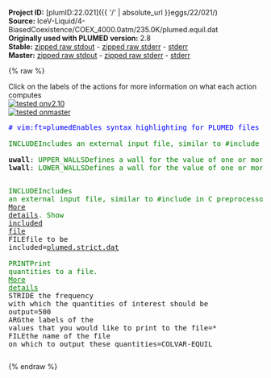 **Project ID:** [plumID:22.021]({{ '/' | absolute_url }}eggs/22/021/)  
**Source:** IceV-Liquid/4-BiasedCoexistence/COEX_4000.0atm/235.0K/plumed.equil.dat  
**Originally used with PLUMED version:** 2.8  
**Stable:** [zipped raw stdout](plumed.equil.dat.plumed.stdout.txt.zip) - [zipped raw stderr](plumed.equil.dat.plumed.stderr.txt.zip) - [stderr](plumed.equil.dat.plumed.stderr)  
**Master:** [zipped raw stdout](plumed.equil.dat.plumed_master.stdout.txt.zip) - [zipped raw stderr](plumed.equil.dat.plumed_master.stderr.txt.zip) - [stderr](plumed.equil.dat.plumed_master.stderr)  

{% raw %}
<div class="plumedpreheader">
<div class="headerInfo" id="value_details_data/IceV-Liquid/4-BiasedCoexistence/COEX_4000.0atm/235.0K/plumed.equil.dat"> Click on the labels of the actions for more information on what each action computes </div>
<div class="containerBadge">
<div class="headerBadge"><a href="plumed.equil.dat.plumed.stderr"><img src="https://img.shields.io/badge/v2.10-passing-green.svg" alt="tested onv2.10" /></a></div>
<div class="headerBadge"><a href="plumed.equil.dat.plumed_master.stderr"><img src="https://img.shields.io/badge/master-passing-green.svg" alt="tested onmaster" /></a></div>
</div>
</div>
<pre class="plumedlisting">
<span class="plumedtooltip" style="color:blue"># vim:ft=plumed<span class="right">Enables syntax highlighting for PLUMED files in vim. See <a href="https://www.plumed.org/doc-master/user-doc/html/vim">here for more details. </a><i></i></span></span>
<br/><span id="data/IceV-Liquid/4-BiasedCoexistence/COEX_4000.0atm/235.0K/plumed.equil.datplumed.smooth.dat_short"><span class="plumedtooltip" style="color:green">INCLUDE<span class="right">Includes an external input file, similar to #include in C preprocessor. <a href="https://www.plumed.org/doc-master/user-doc/html/INCLUDE">More details</a>. Show <a class="toggler" href='javascript:;' onclick='toggleDisplay("data/IceV-Liquid/4-BiasedCoexistence/COEX_4000.0atm/235.0K/plumed.equil.datplumed.smooth.dat");'>included file</a><i></i></span></span> <span class="plumedtooltip">FILE<span class="right">file to be included<i></i></span></span>=<a class="toggler" href='javascript:;' onclick='toggleDisplay("data/IceV-Liquid/4-BiasedCoexistence/COEX_4000.0atm/235.0K/plumed.equil.datplumed.smooth.dat");'>plumed.smooth.dat</a>
</span><span id="data/IceV-Liquid/4-BiasedCoexistence/COEX_4000.0atm/235.0K/plumed.equil.datplumed.smooth.dat_long" style="display:none;"><span style="color:blue" class="comment"># The command:
</span><span class="toggler" style="color:red" onclick='toggleDisplay("data/IceV-Liquid/4-BiasedCoexistence/COEX_4000.0atm/235.0K/plumed.equil.datplumed.smooth.dat")'># INCLUDE FILE=plumed.smooth.dat
</span><span style="color:blue" class="comment"># ensures PLUMED loads the contents of the file called plumed.smooth.dat</span>
<span style="color:blue" class="comment"># The contents of this file are shown below (click the red comment to hide them).</span>
<span style="display:none;" id="data/IceV-Liquid/4-BiasedCoexistence/COEX_4000.0atm/235.0K/plumed.equil.datplumed.smooth.dat">The INCLUDE action with label <b>plumed.smooth.dat</b> calculates something</span><span class="plumedtooltip" style="color:green">ENVIRONMENTSIMILARITY<span class="right">Measure how similar the environment around atoms is to that found in some reference crystal structure. <a href="https://www.plumed.org/doc-master/user-doc/html/ENVIRONMENTSIMILARITY" style="color:green">More details</a><i></i></span></span> ...
 <span class="plumedtooltip">SPECIES<span class="right">this keyword is used for colvars such as coordination number<i></i></span></span>=1-2016:3
 <span class="plumedtooltip">SIGMA<span class="right"> the width to use for the gaussian kernels<i></i></span></span>=0.07
 <span class="plumedtooltip">CRYSTAL_STRUCTURE<span class="right"> Targeted crystal structure<i></i></span></span>=CUSTOM
 <span class="plumedtooltip">LABEL<span class="right">a label for the action so that its output can be referenced in the input to other actions<i></i></span></span>=<b name="data/IceV-Liquid/4-BiasedCoexistence/COEX_4000.0atm/235.0K/plumed.equil.datrefcv" onclick='showPath("data/IceV-Liquid/4-BiasedCoexistence/COEX_4000.0atm/235.0K/plumed.equil.dat","data/IceV-Liquid/4-BiasedCoexistence/COEX_4000.0atm/235.0K/plumed.equil.datrefcv","data/IceV-Liquid/4-BiasedCoexistence/COEX_4000.0atm/235.0K/plumed.equil.datrefcv","brown")'>refcv</b>
 <span class="plumedtooltip">REFERENCE_1<span class="right">PDB files with relative distances from central atom<i></i></span></span>=env1.pdb
 <span class="plumedtooltip">REFERENCE_2<span class="right">PDB files with relative distances from central atom<i></i></span></span>=env2.pdb
 <span class="plumedtooltip">REFERENCE_3<span class="right">PDB files with relative distances from central atom<i></i></span></span>=env3.pdb
 <span class="plumedtooltip">REFERENCE_4<span class="right">PDB files with relative distances from central atom<i></i></span></span>=env4.pdb
 <span class="plumedtooltip">REFERENCE_5<span class="right">PDB files with relative distances from central atom<i></i></span></span>=env5.pdb
 <span class="plumedtooltip">REFERENCE_6<span class="right">PDB files with relative distances from central atom<i></i></span></span>=env6.pdb
 <span class="plumedtooltip">REFERENCE_7<span class="right">PDB files with relative distances from central atom<i></i></span></span>=env7.pdb
 <span class="plumedtooltip">REFERENCE_8<span class="right">PDB files with relative distances from central atom<i></i></span></span>=env8.pdb
 <span class="plumedtooltip">REFERENCE_9<span class="right">PDB files with relative distances from central atom<i></i></span></span>=env9.pdb
 <span class="plumedtooltip">REFERENCE_10<span class="right">PDB files with relative distances from central atom<i></i></span></span>=env10.pdb
 <span class="plumedtooltip">REFERENCE_11<span class="right">PDB files with relative distances from central atom<i></i></span></span>=env11.pdb
 <span class="plumedtooltip">REFERENCE_12<span class="right">PDB files with relative distances from central atom<i></i></span></span>=env12.pdb
 <span class="plumedtooltip">REFERENCE_13<span class="right">PDB files with relative distances from central atom<i></i></span></span>=env13.pdb
 <span class="plumedtooltip">REFERENCE_14<span class="right">PDB files with relative distances from central atom<i></i></span></span>=env14.pdb
 <span class="plumedtooltip">REFERENCE_15<span class="right">PDB files with relative distances from central atom<i></i></span></span>=env15.pdb
 <span class="plumedtooltip">REFERENCE_16<span class="right">PDB files with relative distances from central atom<i></i></span></span>=env16.pdb
 <span class="plumedtooltip">REFERENCE_17<span class="right">PDB files with relative distances from central atom<i></i></span></span>=env17.pdb
 <span class="plumedtooltip">REFERENCE_18<span class="right">PDB files with relative distances from central atom<i></i></span></span>=env18.pdb
 <span class="plumedtooltip">REFERENCE_19<span class="right">PDB files with relative distances from central atom<i></i></span></span>=env19.pdb
 <span class="plumedtooltip">REFERENCE_20<span class="right">PDB files with relative distances from central atom<i></i></span></span>=env20.pdb
 <span class="plumedtooltip">REFERENCE_21<span class="right">PDB files with relative distances from central atom<i></i></span></span>=env21.pdb
 <span class="plumedtooltip">REFERENCE_22<span class="right">PDB files with relative distances from central atom<i></i></span></span>=env22.pdb
 <span class="plumedtooltip">REFERENCE_23<span class="right">PDB files with relative distances from central atom<i></i></span></span>=env23.pdb
 <span class="plumedtooltip">REFERENCE_24<span class="right">PDB files with relative distances from central atom<i></i></span></span>=env24.pdb
 <span class="plumedtooltip">REFERENCE_25<span class="right">PDB files with relative distances from central atom<i></i></span></span>=env25.pdb
 <span class="plumedtooltip">REFERENCE_26<span class="right">PDB files with relative distances from central atom<i></i></span></span>=env26.pdb
 <span class="plumedtooltip">REFERENCE_27<span class="right">PDB files with relative distances from central atom<i></i></span></span>=env27.pdb
 <span class="plumedtooltip">REFERENCE_28<span class="right">PDB files with relative distances from central atom<i></i></span></span>=env28.pdb
 <span class="plumedtooltip">MORE_THAN<span class="right">calculate the number of variables that are more than a certain target value. Options for this keyword are explained in the documentation for <a href="https://www.plumed.org/doc-master/user-doc/html/MORE_THAN">MORE_THAN</a>.<i></i></span></span>={CUBIC D_0=0.68 D_MAX=1.01}
 <span class="plumedtooltip">MEAN<span class="right"> calculate the mean of all the quantities<i></i></span></span>
... ENVIRONMENTSIMILARITY
<span style="color:blue"># --- End of included input --- </span></span><br/><span style="display:none;" id="data/IceV-Liquid/4-BiasedCoexistence/COEX_4000.0atm/235.0K/plumed.equil.datrefcv">The ENVIRONMENTSIMILARITY action with label <b>refcv</b> calculates the following quantities:<table  align="center" frame="void" width="95%" cellpadding="5%"><tr><td width="5%"><b> Quantity </b>  </td><td><b> Description </b> </td></tr><tr><td width="5%">refcv.value</td><td>the environmental similar parameter for each of the input atoms</td></tr><tr><td width="5%">refcv.morethan</td><td>the number of colvars that have a value more than a threshold</td></tr><tr><td width="5%">refcv.mean</td><td>the mean of the colvars</td></tr></table></span><b name="data/IceV-Liquid/4-BiasedCoexistence/COEX_4000.0atm/235.0K/plumed.equil.datuwall" onclick='showPath("data/IceV-Liquid/4-BiasedCoexistence/COEX_4000.0atm/235.0K/plumed.equil.dat","data/IceV-Liquid/4-BiasedCoexistence/COEX_4000.0atm/235.0K/plumed.equil.datuwall","data/IceV-Liquid/4-BiasedCoexistence/COEX_4000.0atm/235.0K/plumed.equil.datuwall","brown")'>uwall</b>: <span class="plumedtooltip" style="color:green">UPPER_WALLS<span class="right">Defines a wall for the value of one or more collective variables, <a href="https://www.plumed.org/doc-master/user-doc/html/UPPER_WALLS" style="color:green">More details</a><i></i></span></span> <span class="plumedtooltip">ARG<span class="right">the arguments on which the bias is acting<i></i></span></span>=<b name="data/IceV-Liquid/4-BiasedCoexistence/COEX_4000.0atm/235.0K/plumed.equil.datrefcv">refcv.morethan</b> <span class="plumedtooltip">AT<span class="right">the positions of the wall<i></i></span></span>=392. <span class="plumedtooltip">KAPPA<span class="right">the force constant for the wall<i></i></span></span>=1.0 <span class="plumedtooltip">EXP<span class="right"> the powers for the walls<i></i></span></span>=2 <span class="plumedtooltip">STRIDE<span class="right">the frequency with which the forces due to the bias should be calculated<i></i></span></span>=2
<span style="display:none;" id="data/IceV-Liquid/4-BiasedCoexistence/COEX_4000.0atm/235.0K/plumed.equil.datuwall">The UPPER_WALLS action with label <b>uwall</b> calculates the following quantities:<table  align="center" frame="void" width="95%" cellpadding="5%"><tr><td width="5%"><b> Quantity </b>  </td><td><b> Description </b> </td></tr><tr><td width="5%">uwall.bias</td><td>the instantaneous value of the bias potential</td></tr><tr><td width="5%">uwall.force2</td><td>the instantaneous value of the squared force due to this bias potential</td></tr></table></span><b name="data/IceV-Liquid/4-BiasedCoexistence/COEX_4000.0atm/235.0K/plumed.equil.datlwall" onclick='showPath("data/IceV-Liquid/4-BiasedCoexistence/COEX_4000.0atm/235.0K/plumed.equil.dat","data/IceV-Liquid/4-BiasedCoexistence/COEX_4000.0atm/235.0K/plumed.equil.datlwall","data/IceV-Liquid/4-BiasedCoexistence/COEX_4000.0atm/235.0K/plumed.equil.datlwall","brown")'>lwall</b>: <span class="plumedtooltip" style="color:green">LOWER_WALLS<span class="right">Defines a wall for the value of one or more collective variables, <a href="https://www.plumed.org/doc-master/user-doc/html/LOWER_WALLS" style="color:green">More details</a><i></i></span></span> <span class="plumedtooltip">ARG<span class="right">the arguments on which the bias is acting<i></i></span></span>=<b name="data/IceV-Liquid/4-BiasedCoexistence/COEX_4000.0atm/235.0K/plumed.equil.datrefcv">refcv.morethan</b> <span class="plumedtooltip">AT<span class="right">the positions of the wall<i></i></span></span>=336. <span class="plumedtooltip">KAPPA<span class="right">the force constant for the wall<i></i></span></span>=1.0 <span class="plumedtooltip">EXP<span class="right"> the powers for the walls<i></i></span></span>=2 <span class="plumedtooltip">STRIDE<span class="right">the frequency with which the forces due to the bias should be calculated<i></i></span></span>=2

<span style="display:none;" id="data/IceV-Liquid/4-BiasedCoexistence/COEX_4000.0atm/235.0K/plumed.equil.datlwall">The LOWER_WALLS action with label <b>lwall</b> calculates the following quantities:<table  align="center" frame="void" width="95%" cellpadding="5%"><tr><td width="5%"><b> Quantity </b>  </td><td><b> Description </b> </td></tr><tr><td width="5%">lwall.bias</td><td>the instantaneous value of the bias potential</td></tr><tr><td width="5%">lwall.force2</td><td>the instantaneous value of the squared force due to this bias potential</td></tr></table></span><span id="data/IceV-Liquid/4-BiasedCoexistence/COEX_4000.0atm/235.0K/plumed.equil.datplumed.strict.dat_short"><span class="plumedtooltip" style="color:green">INCLUDE<span class="right">Includes an external input file, similar to #include in C preprocessor. <a href="https://www.plumed.org/doc-master/user-doc/html/INCLUDE">More details</a>. Show <a class="toggler" href='javascript:;' onclick='toggleDisplay("data/IceV-Liquid/4-BiasedCoexistence/COEX_4000.0atm/235.0K/plumed.equil.datplumed.strict.dat");'>included file</a><i></i></span></span> <span class="plumedtooltip">FILE<span class="right">file to be included<i></i></span></span>=<a class="toggler" href='javascript:;' onclick='toggleDisplay("data/IceV-Liquid/4-BiasedCoexistence/COEX_4000.0atm/235.0K/plumed.equil.datplumed.strict.dat");'>plumed.strict.dat</a>
</span><span id="data/IceV-Liquid/4-BiasedCoexistence/COEX_4000.0atm/235.0K/plumed.equil.datplumed.strict.dat_long" style="display:none;"><span style="color:blue" class="comment"># The command:
</span><span class="toggler" style="color:red" onclick='toggleDisplay("data/IceV-Liquid/4-BiasedCoexistence/COEX_4000.0atm/235.0K/plumed.equil.datplumed.strict.dat")'># INCLUDE FILE=plumed.strict.dat
</span><span style="color:blue" class="comment"># ensures PLUMED loads the contents of the file called plumed.strict.dat</span>
<span style="color:blue" class="comment"># The contents of this file are shown below (click the red comment to hide them).</span>
<span style="color:blue" class="comment"># Strict counting of molecules</span>
<span style="display:none;" id="data/IceV-Liquid/4-BiasedCoexistence/COEX_4000.0atm/235.0K/plumed.equil.datplumed.strict.dat">The INCLUDE action with label <b>plumed.strict.dat</b> calculates something</span><span class="plumedtooltip" style="color:green">ENVIRONMENTSIMILARITY<span class="right">Measure how similar the environment around atoms is to that found in some reference crystal structure. <a href="https://www.plumed.org/doc-master/user-doc/html/ENVIRONMENTSIMILARITY" style="color:green">More details</a><i></i></span></span> ...
 <span class="plumedtooltip">SPECIES<span class="right">this keyword is used for colvars such as coordination number<i></i></span></span>=1-2016:3
 <span class="plumedtooltip">SIGMA<span class="right"> the width to use for the gaussian kernels<i></i></span></span>=0.0725
 <span class="plumedtooltip">CRYSTAL_STRUCTURE<span class="right"> Targeted crystal structure<i></i></span></span>=CUSTOM
 <span class="plumedtooltip">LABEL<span class="right">a label for the action so that its output can be referenced in the input to other actions<i></i></span></span>=<b name="data/IceV-Liquid/4-BiasedCoexistence/COEX_4000.0atm/235.0K/plumed.equil.datrefcv2" onclick='showPath("data/IceV-Liquid/4-BiasedCoexistence/COEX_4000.0atm/235.0K/plumed.equil.dat","data/IceV-Liquid/4-BiasedCoexistence/COEX_4000.0atm/235.0K/plumed.equil.datrefcv2","data/IceV-Liquid/4-BiasedCoexistence/COEX_4000.0atm/235.0K/plumed.equil.datrefcv2","brown")'>refcv2</b>
 <span class="plumedtooltip">REFERENCE_1<span class="right">PDB files with relative distances from central atom<i></i></span></span>=env1.pdb
 <span class="plumedtooltip">REFERENCE_2<span class="right">PDB files with relative distances from central atom<i></i></span></span>=env2.pdb
 <span class="plumedtooltip">REFERENCE_3<span class="right">PDB files with relative distances from central atom<i></i></span></span>=env3.pdb
 <span class="plumedtooltip">REFERENCE_4<span class="right">PDB files with relative distances from central atom<i></i></span></span>=env4.pdb
 <span class="plumedtooltip">REFERENCE_5<span class="right">PDB files with relative distances from central atom<i></i></span></span>=env5.pdb
 <span class="plumedtooltip">REFERENCE_6<span class="right">PDB files with relative distances from central atom<i></i></span></span>=env6.pdb
 <span class="plumedtooltip">REFERENCE_7<span class="right">PDB files with relative distances from central atom<i></i></span></span>=env7.pdb
 <span class="plumedtooltip">REFERENCE_8<span class="right">PDB files with relative distances from central atom<i></i></span></span>=env8.pdb
 <span class="plumedtooltip">REFERENCE_9<span class="right">PDB files with relative distances from central atom<i></i></span></span>=env9.pdb
 <span class="plumedtooltip">REFERENCE_10<span class="right">PDB files with relative distances from central atom<i></i></span></span>=env10.pdb
 <span class="plumedtooltip">REFERENCE_11<span class="right">PDB files with relative distances from central atom<i></i></span></span>=env11.pdb
 <span class="plumedtooltip">REFERENCE_12<span class="right">PDB files with relative distances from central atom<i></i></span></span>=env12.pdb
 <span class="plumedtooltip">REFERENCE_13<span class="right">PDB files with relative distances from central atom<i></i></span></span>=env13.pdb
 <span class="plumedtooltip">REFERENCE_14<span class="right">PDB files with relative distances from central atom<i></i></span></span>=env14.pdb
 <span class="plumedtooltip">REFERENCE_15<span class="right">PDB files with relative distances from central atom<i></i></span></span>=env15.pdb
 <span class="plumedtooltip">REFERENCE_16<span class="right">PDB files with relative distances from central atom<i></i></span></span>=env16.pdb
 <span class="plumedtooltip">REFERENCE_17<span class="right">PDB files with relative distances from central atom<i></i></span></span>=env17.pdb
 <span class="plumedtooltip">REFERENCE_18<span class="right">PDB files with relative distances from central atom<i></i></span></span>=env18.pdb
 <span class="plumedtooltip">REFERENCE_19<span class="right">PDB files with relative distances from central atom<i></i></span></span>=env19.pdb
 <span class="plumedtooltip">REFERENCE_20<span class="right">PDB files with relative distances from central atom<i></i></span></span>=env20.pdb
 <span class="plumedtooltip">REFERENCE_21<span class="right">PDB files with relative distances from central atom<i></i></span></span>=env21.pdb
 <span class="plumedtooltip">REFERENCE_22<span class="right">PDB files with relative distances from central atom<i></i></span></span>=env22.pdb
 <span class="plumedtooltip">REFERENCE_23<span class="right">PDB files with relative distances from central atom<i></i></span></span>=env23.pdb
 <span class="plumedtooltip">REFERENCE_24<span class="right">PDB files with relative distances from central atom<i></i></span></span>=env24.pdb
 <span class="plumedtooltip">REFERENCE_25<span class="right">PDB files with relative distances from central atom<i></i></span></span>=env25.pdb
 <span class="plumedtooltip">REFERENCE_26<span class="right">PDB files with relative distances from central atom<i></i></span></span>=env26.pdb
 <span class="plumedtooltip">REFERENCE_27<span class="right">PDB files with relative distances from central atom<i></i></span></span>=env27.pdb
 <span class="plumedtooltip">REFERENCE_28<span class="right">PDB files with relative distances from central atom<i></i></span></span>=env28.pdb
 <span class="plumedtooltip">MORE_THAN<span class="right">calculate the number of variables that are more than a certain target value. Options for this keyword are explained in the documentation for <a href="https://www.plumed.org/doc-master/user-doc/html/MORE_THAN">MORE_THAN</a>.<i></i></span></span>={CUBIC D_0=0.83000 D_MAX=0.83001}
 <span class="plumedtooltip">MEAN<span class="right"> calculate the mean of all the quantities<i></i></span></span>
... ENVIRONMENTSIMILARITY
<span style="color:blue"># --- End of included input --- </span></span><br/><span style="display:none;" id="data/IceV-Liquid/4-BiasedCoexistence/COEX_4000.0atm/235.0K/plumed.equil.datrefcv2">The ENVIRONMENTSIMILARITY action with label <b>refcv2</b> calculates the following quantities:<table  align="center" frame="void" width="95%" cellpadding="5%"><tr><td width="5%"><b> Quantity </b>  </td><td><b> Description </b> </td></tr><tr><td width="5%">refcv2.value</td><td>the environmental similar parameter for each of the input atoms</td></tr><tr><td width="5%">refcv2.morethan</td><td>the number of colvars that have a value more than a threshold</td></tr><tr><td width="5%">refcv2.mean</td><td>the mean of the colvars</td></tr></table></span><span class="plumedtooltip" style="color:green">PRINT<span class="right">Print quantities to a file. <a href="https://www.plumed.org/doc-master/user-doc/html/PRINT" style="color:green">More details</a><i></i></span></span> <span class="plumedtooltip">STRIDE<span class="right"> the frequency with which the quantities of interest should be output<i></i></span></span>=500  <span class="plumedtooltip">ARG<span class="right">the labels of the values that you would like to print to the file<i></i></span></span>=* <span class="plumedtooltip">FILE<span class="right">the name of the file on which to output these quantities<i></i></span></span>=COLVAR-EQUIL
</pre>
{% endraw %}
